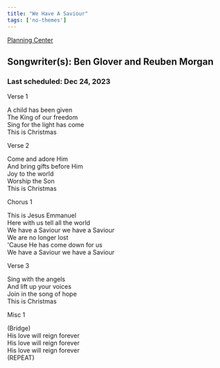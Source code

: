 ```yaml
---
title: "We Have A Saviour"
tags: ['no-themes']
---
```


[Planning Center](https://services.planningcenteronline.com/songs/14695295)

## Songwriter(s): Ben Glover and Reuben Morgan
### Last scheduled: Dec 24, 2023          

Verse 1  
  
A child has been given  
The King of our freedom  
Sing for the light has come  
This is Christmas  
  
Verse 2  
  
Come and adore Him  
And bring gifts before Him  
Joy to the world  
Worship the Son  
This is Christmas  
  
Chorus 1  
  
This is Jesus Emmanuel  
Here with us tell all the world  
We have a Saviour we have a Saviour  
We are no longer lost  
'Cause He has come down for us  
We have a Saviour we have a Saviour  
  
Verse 3  
  
Sing with the angels  
And lift up your voices  
Join in the song of hope  
This is Christmas  
  
Misc 1  
  
(Bridge)  
His love will reign forever  
His love will reign forever  
His love will reign forever  
(REPEAT)
